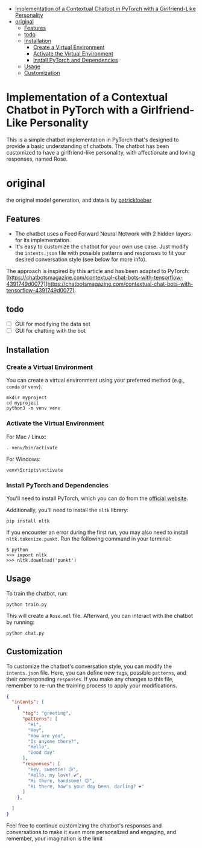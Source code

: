 - [Implementation of a Contextual Chatbot in PyTorch with a Girlfriend-Like Personality](#implementation-of-a-contextual-chatbot-in-pytorch-with-a-girlfriend-like-personality)
- [original](#original)
  - [Features](#features)
  - [todo](#todo)
  - [Installation](#installation)
    - [Create a Virtual Environment](#create-a-virtual-environment)
    - [Activate the Virtual Environment](#activate-the-virtual-environment)
    - [Install PyTorch and Dependencies](#install-pytorch-and-dependencies)
  - [Usage](#usage)
  - [Customization](#customization)

# Implementation of a Contextual Chatbot in PyTorch with a Girlfriend-Like Personality

This is a simple chatbot implementation in PyTorch that's designed to provide a basic understanding of chatbots. The chatbot has been customized to have a girlfriend-like personality, with affectionate and loving responses, named Rose.

# original

the original model generation, and data is by [patrickloeber](https://github.com/patrickloeber/pytorch-chatbot)

## Features

- The chatbot uses a Feed Forward Neural Network with 2 hidden layers for its implementation.
- It's easy to customize the chatbot for your own use case. Just modify the `intents.json` file with possible patterns and responses to fit your desired conversation style (see below for more info).

The approach is inspired by this article and has been adapted to PyTorch: [https://chatbotsmagazine.com/contextual-chat-bots-with-tensorflow-4391749d0077](https://chatbotsmagazine.com/contextual-chat-bots-with-tensorflow-4391749d0077).

## todo

- [ ] GUI for modifying the data set
- [ ] GUI for chatting with the bot

## Installation

### Create a Virtual Environment

You can create a virtual environment using your preferred method (e.g., `conda` or `venv`).

```shell
mkdir myproject
cd myproject
python3 -m venv venv
```

### Activate the Virtual Environment

For Mac / Linux:

```shell
. venv/bin/activate
```

For Windows:

```shell
venv\Scripts\activate
```

### Install PyTorch and Dependencies

You'll need to install PyTorch, which you can do from the [official website](https://pytorch.org/).

Additionally, you'll need to install the `nltk` library:

```shell
pip install nltk
```

If you encounter an error during the first run, you may also need to install `nltk.tokenize.punkt`. Run the following command in your terminal:

```shell
$ python
>>> import nltk
>>> nltk.download('punkt')
```

## Usage

To train the chatbot, run:

```shell
python train.py
```

This will create a `Rose.mdl` file. Afterward, you can interact with the chatbot by running:

```shell
python chat.py
```

## Customization

To customize the chatbot's conversation style, you can modify the `intents.json` file. Here, you can define new `tag`s, possible `patterns`, and their corresponding `responses`. If you make any changes to this file, remember to re-run the training process to apply your modifications.

```json
{
  "intents": [
    {
      "tag": "greeting",
      "patterns": [
        "Hi",
        "Hey",
        "How are you",
        "Is anyone there?",
        "Hello",
        "Good day"
      ],
      "responses": [
        "Hey, sweetie! 😘",
        "Hello, my love! 💕",
        "Hi there, handsome! 😊",
        "Hi there, how's your day been, darling? ❤️"
      ]
    },

  ]
}
```

Feel free to continue customizing the chatbot's responses and conversations to make it even more personalized and engaging, and remember, your imagination is the limit
